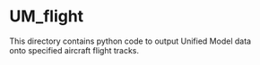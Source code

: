 # UM_flight

This directory contains python code to output Unified Model data  
onto specified aircraft flight tracks. 
